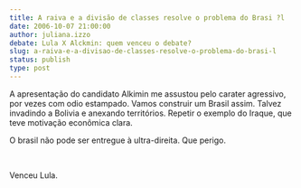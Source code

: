 ```yaml
---
title: A raiva e a divisão de classes resolve o problema do Brasi ?l
date: 2006-10-07 21:00:00
author: juliana.izzo
debate: Lula X Alckmin: quem venceu o debate?
slug: a-raiva-e-a-divisao-de-classes-resolve-o-problema-do-brasi-l
status: publish 
type: post
---
```


A apresentação do candidato Alkimin me assustou pelo carater agressivo, por vezes com odio estampado. Vamos construir um Brasil assim. Talvez invadindo a Bolivia e anexando territórios. Repetir o exemplo do Iraque, que teve motivação econômica clara.


O brasil não pode ser entregue à ultra-direita. Que perigo.


 


Venceu Lula.


